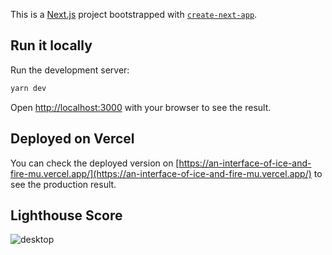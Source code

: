 This is a [Next.js](https://nextjs.org) project bootstrapped with [`create-next-app`](https://nextjs.org/docs/app/api-reference/cli/create-next-app).

## Run it locally

Run the development server:

```bash
yarn dev
```

Open [http://localhost:3000](http://localhost:3000) with your browser to see the result.

## Deployed on Vercel

You can check the deployed version on [https://an-interface-of-ice-and-fire-mu.vercel.app/](https://an-interface-of-ice-and-fire-mu.vercel.app/) to see the production result.

## Lighthouse Score

![desktop](https://github.com/user-attachments/assets/b4acf5e4-245d-4184-ba4f-b184c3f4f347)
